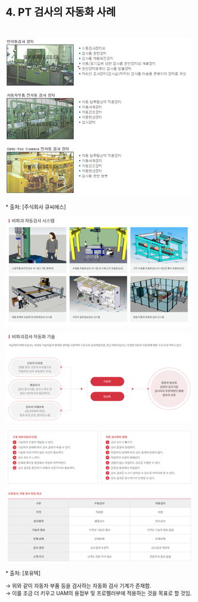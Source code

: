 # 4. PT 검사의 자동화 사례
<br>

<p align="center">
  <img src="images/A.PT.png">
</p>
* 출처: [주식회사 큐씨에스]

<p align="center">
  <img src="images/A.PT_2.png">
</p>
<p align="center">
  <img src="images/A.PT_3.png">
</p>
<p align="center">
  <img src="images/A.PT_4.png">
</p>
* 출처: [포유텍]
<br>

&rarr; 위와 같이 자동차 부품 등을 검사하는 자동화 검사 기계가 존재함. <br>
&rarr; 이를 조금 더 키우고 UAM의 용접부 및 프로펠러부에 적용하는 것을 목표로 할 것임.
